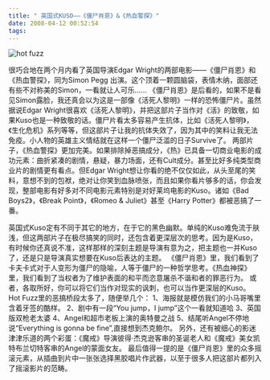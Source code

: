 ```yaml
---
title: " 英国式KUSO——《僵尸肖恩》&《热血警探》"
date: 2008-04-12 00:52:54
tags:
---
```


![hot fuzz](../../../images/2008/04/hot.jpg) 

很巧合地在两个月内看了英国导演Edgar Wright的两部电影——《僵尸肖恩》和《热血警探》，同为Simon Pegg 出演。这个顶着一颗圆脑袋，表情木纳，面部还有些不对称美的Simon，一看就让人可乐…… 《僵尸肖恩》是后看的，如果不是看见Simon露脸，我还真会以为这是一部像《活死人黎明》一样的恐怖僵尸片。虽然据说Edgar Wright很喜欢《活死人黎明》，并把这部片子当作对《活》的致敬，如果Kuso也是一种致敬的话。僵尸片看太多容易产生抗体，比如《活死人黎明》，《生化危机》系列等等，但这部片子让我的抗体失效了，因为其中的笑料让我无法免疫。小人物的英雄主义情结就在这样一个僵尸泛滥的日子Survive了。 两部片子，《热血警探》更加完美。如果排除掉恶搞成分，《热》已具备一切商业电影的成功元素：曲折紧凑的剧情，悬疑，暴力场面，还有Cult成分。甚至比好多纯类型商业片的剧情更有看点。但Edgar Wright想让你看的绝不仅仅如此，从头至尾的笑料，意想不到的包袱，绝对让你笑到血脉喷张，而且如果你看片够多的话，你会发现，整部电影有好多对不同电影元素特别是对好莱坞电影的Kuso。诸如《Bad Boys2》，《Break Point》，《Romeo & Juliet》甚至《Harry Potter》都被恶搞了一番。 

英国式Kuso定有不同于其它的地方，在于它的黑色幽默。单纯的Kuso难免流于肤浅，但这两部片子在极尽搞笑的同时，还包含着更深层次的思考。因为是Kuso，有时候你还真说不准，这样那样的深刻主题是导演有意为之，把主题也一并Kuso了，还是只是导演真实想要在Kuso后表达的主题。 《僵尸肖恩》里，我们看到了卡夫卡式对于人变形为僵尸的隐喻，人等于僵尸的一种哲学思考。《热血神探》里，我们看到了当权者为了维护表面的和平而恣意屠杀不谐和者的罪恶行为。 或者，各取所好，你可以将它们当作对现实的讽刺，也可以当作更深层的Kuso。 Hot Fuzz里的恶搞桥段太多了，随便举几个： 1、海报就是模仿我们的小马哥嘴里含着牙签的酷样。 2、剧中有一段“You jump，I jump”这个一看就知道哈 3、英国版双枪老太婆 4、Angel和超市老板上演的奥特曼之战 5、结尾听Angel不停地说“Everything is gonna be fine”,直接想到杰克鲍尔。 另外，还有被细心的影迷津津乐道的两个彩蛋：《魔戒》导演彼得·杰克逊客串的圣诞老人和《魔戒》美女凯特布兰切特客串的Angel的蒙面女友。 最后值得一提的是《僵尸肖恩》里的众多摇滚元素，从插曲到片中一张张选择黑胶唱片作武器，以至于很多人把这部片都列入了摇滚影片的范畴。